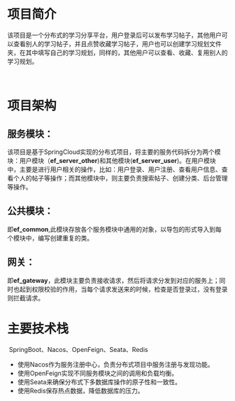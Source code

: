 # 项目简介

​	该项目是一个分布式的学习分享平台，用户登录后可以发布学习帖子，其他用户可以查看别人的学习帖子，并且点赞收藏学习帖子，用户也可以创建学习规划文件夹，在其中填写自己的学习规划，同样的，其他用户可以查看、收藏、复用别人的学习规划。

​	

# 项目架构

## 服务模块：

​	该项目是基于SpringCloud实现的分布式项目，将主要的服务代码拆分为两个模块：用户模块（**ef_server_other**)和其他模块(**ef_server_user**)。在用户模块中，主要是进行用户相关的操作，比如：用户登录、用户注册、查看用户信息、查看个人的帖子等操作；而其他模块中，则主要负责搜索帖子、创建分类、后台管理等操作。



## 公共模块：

​	即**ef_common**,此模块存放各个服务模块中通用的对象，以导包的形式导入到每个模块中，编写创建重复的类。



## 网关：

​	即**ef_gateway**，此模块主要负责接收请求，然后将请求分发到对应的服务上；同时也起到权限校验的作用，当每个请求发送来的时候，检查是否登录过，没有登录则拦截请求。



# 主要技术栈

​	SpringBoot、Nacos、OpenFeign、Seata、Redis

- 使用Nacos作为服务注册中心，负责分布式项目中服务注册与发现功能。
- 使用OpenFeign实现不同服务模块之间的调用和负载均衡。
- 使用Seata来确保分布式下多数据库操作的原子性和一致性。
- 使用Redis保存热点数据，降低数据库的压力。